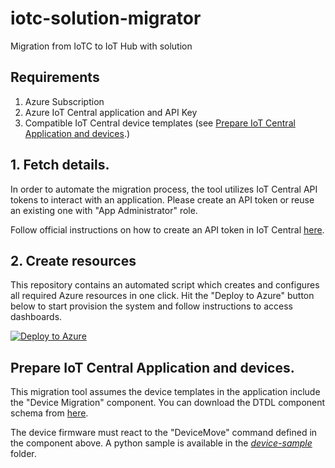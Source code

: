 # iotc-solution-migrator
Migration from IoTC to IoT Hub with solution

## Requirements
1. Azure Subscription
2. Azure IoT Central application and API Key
3. Compatible IoT Central device templates (see [Prepare IoT Central Application and devices](#prepare-iot-central-application-and-devices).)

## 1. Fetch details.
In order to automate the migration process, the tool utilizes IoT Central API tokens to interact with an application.
Please create an API token or reuse an existing one with "App Administrator" role. 

Follow official instructions on how to create an API token in IoT Central [here](https://learn.microsoft.com/en-us/rest/api/iotcentral/authentication#api-token). 
## 2. Create resources
This repository contains an automated script which creates and configures all required Azure resources in one click.
Hit the "Deploy to Azure" button below to start provision the system and follow instructions to access dashboards.

[![Deploy to Azure](https://aka.ms/deploytoazurebutton)](https://portal.azure.com/#create/Microsoft.Template/uri/https%3A%2F%2Fraw.githubusercontent.com%2Fiot-for-all%2Fiotc-solution-migrator%2Fmain%2Fdeployments%2Fmain.json)


## Prepare IoT Central Application and devices.
This migration tool assumes the device templates in the application include the "Device Migration" component. You can download the DTDL component schema from [here](../raw/migration_component.json).

The device firmware must react to the "DeviceMove" command defined in the component above. A python sample is available in the [_device-sample_](./device_sample) folder.